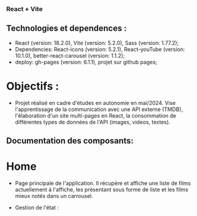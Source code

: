 ### React + Vite

## Technologies et dependences :
- React (version: 18.2.0), Vite (version: 5.2.0), Sass (version: 1.77.2);
- Dependencies: React-icons (version: 5.2.1), React-youTube (version: 10.1.0), better-react-carousel (version: 1.1.2);
- deploy: gh-pages (version: 6.1.1), projet sur github pages;

# Objectifs :
- Projet réalisé en cadre d'études en autonomie en mai/2024. Vise l'apprentissage de la communication avec une API externe (TMDB), l'élaboration d'un site multi-pages en React, la consommation de différentes types de données de l'API (images, videos, textes).

## Documentation des composants:

# Home
- Page principale de l'application. Il récupère et affiche une liste de films actuellement à l'affiche, les présentant sous forme de liste et les films mieux notés dans un carrousel.

* Gestion de l'état : 

